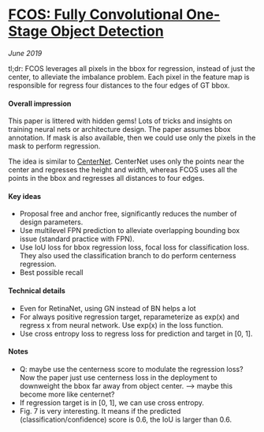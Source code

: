 # [FCOS: Fully Convolutional One-Stage Object Detection](https://arxiv.org/pdf/1904.01355.pdf)

_June 2019_

tl;dr: FCOS leverages all pixels in the bbox for regression, instead of just the center, to alleviate the imbalance problem. Each pixel in the feature map is responsible for regress four distances to the four edges of GT bbox.

#### Overall impression
This paper is littered with hidden gems! Lots of tricks and insights on training neural nets or architecture design. The paper assumes bbox annotation. If mask is also available, then we could use only the pixels in the mask to perform regression.

The idea is similar to [CenterNet](centernet_ut.md). CenterNet uses only the points near the center and regresses the height and width, whereas FCOS uses all the points in the bbox and regresses all distances to four edges.

#### Key ideas
- Proposal free and anchor free, significantly reduces the number of design parameters.
- Use multilevel FPN prediction to alleviate overlapping bounding box issue (standard practice with FPN).
- Use IoU loss for bbox regression loss, focal loss for classification loss. They also used the classification branch to do perform centerness regression.
- Best possible recall

#### Technical details
- Even for RetinaNet, using GN instead of BN helps a lot
- For always positive regression target, reparameterize as exp(x) and regress x from neural network. Use exp(x) in the loss function.
- Use cross entropy loss to regress loss for prediction and target in [0, 1].

#### Notes
- Q: maybe use the centerness score to modulate the regression loss? Now the paper just use centerness loss in the deployment to downweight the bbox far away from object center. --> maybe this become more like centernet?
- If regression target is in [0, 1], we can use cross entropy.
- Fig. 7 is very interesting. It means if the predicted (classification/confidence) score is 0.6, the IoU is larger than 0.6. 
